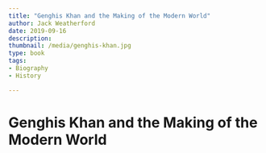 ```yaml
---
title: "Genghis Khan and the Making of the Modern World"
author: Jack Weatherford
date: 2019-09-16
description: 
thumbnail: /media/genghis-khan.jpg
type: book
tags:
- Biography
- History

---
```


# Genghis Khan and the Making of the Modern World